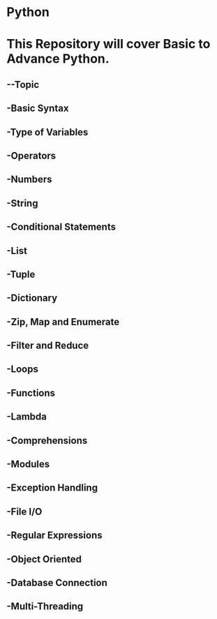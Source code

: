 # Python

# This Repository will cover Basic to Advance Python.

## --Topic

## -Basic Syntax
## -Type of Variables
## -Operators
## -Numbers
## -String
## -Conditional Statements
## -List
## -Tuple
## -Dictionary
## -Zip, Map and Enumerate
## -Filter and Reduce
## -Loops
## -Functions
## -Lambda
## -Comprehensions
## -Modules
## -Exception Handling
## -File I/O
## -Regular Expressions
## -Object Oriented
## -Database Connection
## -Multi-Threading
